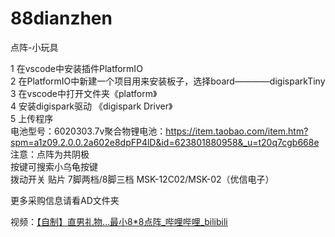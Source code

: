 # 88dianzhen
点阵-小玩具

1 在vscode中安装插件PlatformIO  
2 在PlatformIO中新建一个项目用来安装板子，选择board————digisparkTiny  
3 在vscode中打开文件夹《platform》  
4 安装digispark驱动 《digispark Driver》  
5 上传程序  
电池型号：6020303.7v聚合物锂电池：https://item.taobao.com/item.htm?spm=a1z09.2.0.0.2a602e8dpFP4lD&id=623801880958&_u=t20q7cgb668e  
注意：点阵为共阴极  
按键可搜索小乌龟按键  
拨动开关 贴片 7脚两档/8脚三档 MSK-12C02/MSK-02（优信电子）  

更多采购信息请看AD文件夹

视频：[【自制】直男礼物…最小8*8点阵_哔哩哔哩_bilibili](https://www.bilibili.com/video/BV1jR4y1n7xD?spm_id_from=333.999.0.0)


